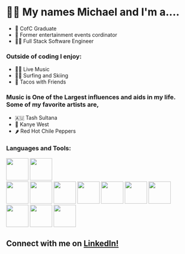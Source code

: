 # 👋🏼 My names Michael and I'm a....

- 📓 CofC Graduate 
- 🎸 Former entertainment events cordinator
- 🧑‍💻 Full Stack Software Engineer

### Outside of coding I enjoy:

- 🕺🏼 Live Music 
- 🏄🏼 Surfing and Skiing
- 🌮 Tacos with Friends 

### Music is One of the Largest influences and aids in my life. Some of my favorite artists are, 

- 🇦🇺 Tash Sultana
- 🐻 Kanye West
- 🌶 Red Hot Chile Peppers

### Languages and Tools:
 
 <code><img height="60" src="https://www.vectorlogo.zone/logos/npmjs/npmjs-ar21.svg"></code>
 <code><img height="60" src="https://www.vectorlogo.zone/logos/nodejs/nodejs-horizontal.svg"></code>            
 <code><img height="60" src="https://www.vectorlogo.zone/logos/javascript/javascript-ar21.svg"></code>
 <code><img height="60" src="https://www.vectorlogo.zone/logos/mysql/mysql-ar21.svg"></code> 
 <code><img height="60" src="https://www.vectorlogo.zone/logos/postgresql/postgresql-horizontal.svg"></code>
 <code><img height="60" src="https://www.vectorlogo.zone/logos/mongodb/mongodb-ar21.svg"></code>
 <code><img height="60" src="https://www.vectorlogo.zone/logos/git-scm/git-scm-ar21.svg"></code> 
 <code><img height="60" src="https://www.vectorlogo.zone/logos/amazon_aws/amazon_aws-ar21.svg"></code>
 <code><img height="60" src="https://www.vectorlogo.zone/logos/jestjsio/jestjsio-ar21.svg"></code>
<code><img height="60" src="https://www.vectorlogo.zone/logos/expressjs/expressjs-ar21.svg"></code>
<code><img height="60" src="https://www.vectorlogo.zone/logos/mochajs/mochajs-ar21.svg"></code>
<code><img height="60" src="https://www.vectorlogo.zone/logos/zoomus/zoomus-ar21.svg"></code>

## Connect with me on <a href="https://www.linkedin.com/in/michael-harfenist-blue/">LinkedIn!</a>
